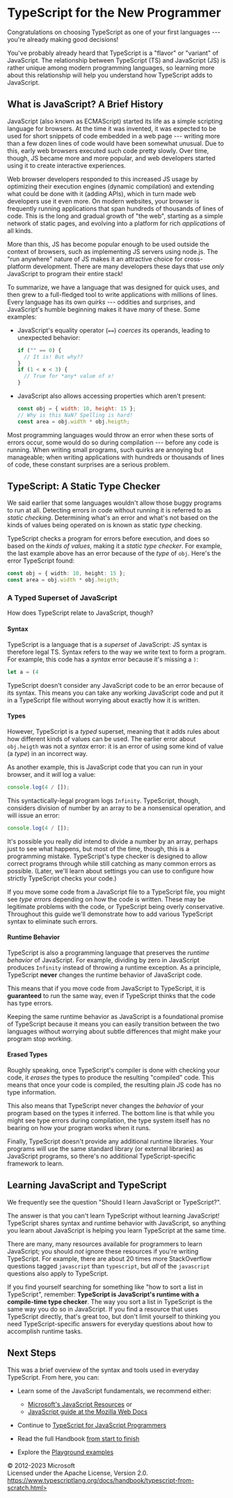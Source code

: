 TypeScript for the New Programmer
=================================

Congratulations on choosing TypeScript as one of your first languages
--- you're already making good decisions!

You've probably already heard that TypeScript is a "flavor" or "variant"
of JavaScript. The relationship between TypeScript (TS) and JavaScript
(JS) is rather unique among modern programming languages, so learning
more about this relationship will help you understand how TypeScript
adds to JavaScript.

What is JavaScript? A Brief History 
-----------------------------------

JavaScript (also known as ECMAScript) started its life as a simple
scripting language for browsers. At the time it was invented, it was
expected to be used for short snippets of code embedded in a web page
--- writing more than a few dozen lines of code would have been somewhat
unusual. Due to this, early web browsers executed such code pretty
slowly. Over time, though, JS became more and more popular, and web
developers started using it to create interactive experiences.

Web browser developers responded to this increased JS usage by
optimizing their execution engines (dynamic compilation) and extending
what could be done with it (adding APIs), which in turn made web
developers use it even more. On modern websites, your browser is
frequently running applications that span hundreds of thousands of lines
of code. This is the long and gradual growth of "the web", starting as a
simple network of static pages, and evolving into a platform for rich
*applications* of all kinds.

More than this, JS has become popular enough to be used outside the
context of browsers, such as implementing JS servers using node.js. The
"run anywhere" nature of JS makes it an attractive choice for
cross-platform development. There are many developers these days that
use *only* JavaScript to program their entire stack!

To summarize, we have a language that was designed for quick uses, and
then grew to a full-fledged tool to write applications with millions of
lines. Every language has its own *quirks* --- oddities and surprises,
and JavaScript's humble beginning makes it have *many* of these. Some
examples:

-   JavaScript's equality operator (`==`) *coerces* its operands,
    leading to unexpected behavior:

    ```js
    if ("" == 0) {
      // It is! But why??
    }
    if (1 < x < 3) {
      // True for *any* value of x!
    }
    ```

-   JavaScript also allows accessing properties which aren't present:

    ```js
    const obj = { width: 10, height: 15 };
    // Why is this NaN? Spelling is hard!
    const area = obj.width * obj.heigth;
    ```

Most programming languages would throw an error when these sorts of
errors occur, some would do so during compilation --- before any code is
running. When writing small programs, such quirks are annoying but
manageable; when writing applications with hundreds or thousands of
lines of code, these constant surprises are a serious problem.

TypeScript: A Static Type Checker 
---------------------------------

We said earlier that some languages wouldn't allow those buggy programs
to run at all. Detecting errors in code without running it is referred
to as *static checking*. Determining what's an error and what's not
based on the kinds of values being operated on is known as static *type*
checking.

TypeScript checks a program for errors before execution, and does so
based on the *kinds of values*, making it a *static type checker*. For
example, the last example above has an error because of the *type* of
`obj`. Here's the error TypeScript found:

```ts
const obj = { width: 10, height: 15 };
const area = obj.width * obj.heigth;
```

### A Typed Superset of JavaScript 

How does TypeScript relate to JavaScript, though?

#### Syntax 

TypeScript is a language that is a *superset* of JavaScript: JS syntax
is therefore legal TS. Syntax refers to the way we write text to form a
program. For example, this code has a *syntax* error because it's
missing a `)`:

```ts
let a = (4
```

TypeScript doesn't consider any JavaScript code to be an error because
of its syntax. This means you can take any working JavaScript code and
put it in a TypeScript file without worrying about exactly how it is
written.

#### Types 

However, TypeScript is a *typed* superset, meaning that it adds rules
about how different kinds of values can be used. The earlier error about
`obj.heigth` was not a *syntax* error: it is an error of using some kind
of value (a *type*) in an incorrect way.

As another example, this is JavaScript code that you can run in your
browser, and it *will* log a value:

```js
console.log(4 / []);
```

This syntactically-legal program logs `Infinity`. TypeScript, though,
considers division of number by an array to be a nonsensical operation,
and will issue an error:

```ts
console.log(4 / []);
```

It's possible you really *did* intend to divide a number by an array,
perhaps just to see what happens, but most of the time, though, this is
a programming mistake. TypeScript's type checker is designed to allow
correct programs through while still catching as many common errors as
possible. (Later, we'll learn about settings you can use to configure
how strictly TypeScript checks your code.)

If you move some code from a JavaScript file to a TypeScript file, you
might see *type errors* depending on how the code is written. These may
be legitimate problems with the code, or TypeScript being overly
conservative. Throughout this guide we'll demonstrate how to add various
TypeScript syntax to eliminate such errors.

#### Runtime Behavior 

TypeScript is also a programming language that preserves the *runtime
behavior* of JavaScript. For example, dividing by zero in JavaScript
produces `Infinity` instead of throwing a runtime exception. As a
principle, TypeScript **never** changes the runtime behavior of
JavaScript code.

This means that if you move code from JavaScript to TypeScript, it is
**guaranteed** to run the same way, even if TypeScript thinks that the
code has type errors.

Keeping the same runtime behavior as JavaScript is a foundational
promise of TypeScript because it means you can easily transition between
the two languages without worrying about subtle differences that might
make your program stop working.

#### Erased Types 

Roughly speaking, once TypeScript's compiler is done with checking your
code, it *erases* the types to produce the resulting "compiled" code.
This means that once your code is compiled, the resulting plain JS code
has no type information.

This also means that TypeScript never changes the *behavior* of your
program based on the types it inferred. The bottom line is that while
you might see type errors during compilation, the type system itself has
no bearing on how your program works when it runs.

Finally, TypeScript doesn't provide any additional runtime libraries.
Your programs will use the same standard library (or external libraries)
as JavaScript programs, so there's no additional TypeScript-specific
framework to learn.

Learning JavaScript and TypeScript 
----------------------------------

We frequently see the question "Should I learn JavaScript or
TypeScript?".

The answer is that you can't learn TypeScript without learning
JavaScript! TypeScript shares syntax and runtime behavior with
JavaScript, so anything you learn about JavaScript is helping you learn
TypeScript at the same time.

There are many, many resources available for programmers to learn
JavaScript; you should *not* ignore these resources if you're writing
TypeScript. For example, there are about 20 times more StackOverflow
questions tagged `javascript` than `typescript`, but *all* of the
`javascript` questions also apply to TypeScript.

If you find yourself searching for something like "how to sort a list in
TypeScript", remember: **TypeScript is JavaScript's runtime with a
compile-time type checker**. The way you sort a list in TypeScript is
the same way you do so in JavaScript. If you find a resource that uses
TypeScript directly, that's great too, but don't limit yourself to
thinking you need TypeScript-specific answers for everyday questions
about how to accomplish runtime tasks.

Next Steps 
----------

This was a brief overview of the syntax and tools used in everyday
TypeScript. From here, you can:

-   Learn some of the JavaScript fundamentals, we recommend either:

    -   [Microsoft's JavaScript
        Resources](https://developer.microsoft.com/javascript/) or
    -   [JavaScript guide at the Mozilla Web
        Docs](https://developer.mozilla.org/docs/Web/JavaScript/Guide)

-   Continue to [TypeScript for JavaScript
    Programmers](typescript-in-5-minutes)

-   Read the full Handbook [from start to finish](intro)

-   Explore the [Playground
    examples](https://www.typescriptlang.org/play#show-examples)

 
© 2012-2023 Microsoft\
Licensed under the Apache License, Version 2.0.\
https://www.typescriptlang.org/docs/handbook/typescript-from-scratch.html>

